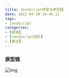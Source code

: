 ```yaml
---
title: JavaScript原型与原型链
date: 2022-04-30 14:46:11
tags:
- JavaScript
categories:
- [前端]
- [JavaScript进阶]
- [面试]
---
```


### 原型链
![img](https://cdn.jsdelivr.net/gh/Snail-Lu/imageGalleries/gh-pages/2022-04/js-prototype.png)